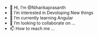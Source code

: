 - 👋 Hi, I’m @Niharikaprasanth
- 👀 I’m interested in Devoloping New things
- 🌱 I’m currently learning Angular
- 💞️ I’m looking to collaborate on ...
- 📫 How to reach me ...

<!---
Chinchuprasanth/Chinchuprasanth is a ✨ special ✨ repository because its `README.md` (this file) appears on your GitHub profile.
You can click the Preview link to take a look at your changes.
--->
